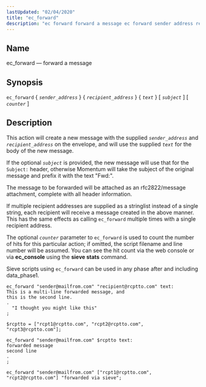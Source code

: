 ```yaml
---
lastUpdated: "02/04/2020"
title: "ec_forward"
description: "ec forward forward a message ec forward sender address recipient address text subject counter This action will create a new message with the supplied sender address and recipient address on the envelope and will use the supplied text for the body of the new message If the optional subject is..."
---
```


<a name="sieve.ref.ec_forward"></a> 
## Name

ec_forward — forward a message

## Synopsis

`ec_forward` { *`sender_address`* } { *`recipient_address`* } { *`text`* } [ *`subject`* ] [ *`counter`* ]

<a name="idp29549600"></a> 
## Description

This action will create a new message with the supplied *`sender_address`* and *`recipient_address`* on the envelope, and will use the supplied *`text`* for the body of the new message.

If the optional *`subject`* is provided, the new message will use that for the `Subject:` header, otherwise Momentum will take the subject of the original message and prefix it with the text "Fwd:".

The message to be forwarded will be attached as an rfc2822/message attachment, complete with all header information.

If multiple recipient addresses are supplied as a stringlist instead of a single string, each recipient will receive a message created in the above manner. This has the same effects as calling `ec_forward` multiple times with a single recipient address.

The optional *`counter`* parameter to `ec_forward` is used to count the number of hits for this particular action; if omitted, the script filename and line number will be assumed. You can see the hit count via the web console or via **ec_console** using the **sieve stats**       command.

Sieve scripts using `ec_forward` can be used in any phase after and including data_phase1.

<a name="example.ec_forward.single"></a> 


```
ec_forward "sender@mailfrom.com" "recipient@rcptto.com" text:
This is a multi-line forwarded message, and
this is the second line.
.
  "I thought you might like this"
;
```

<a name="example.ec_forward.multiple"></a> 


```
$rcptto = ["rcpt1@rcptto.com", "rcpt2@rcptto.com", "rcpt3@rcptto.com"];

ec_forward "sender@mailfrom.com" $rcptto text:
forwarded message
second line
.
;
```

<a name="example.ec_forward.multiple.second"></a> 


`ec_forward "sender@mailfrom.com" ["rcpt1@rcptto.com", "rcpt2@rcptto.com"] "forwarded via sieve";`